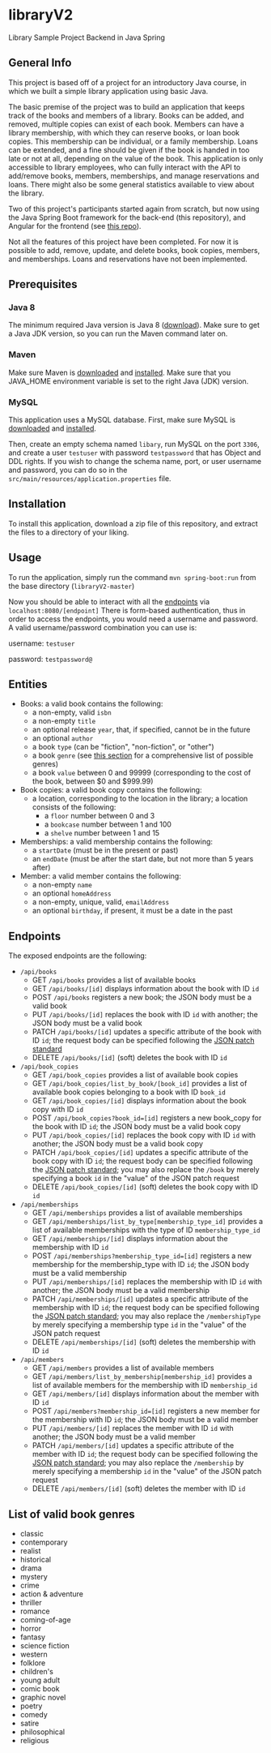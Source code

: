 # libraryV2
Library Sample Project Backend in Java Spring

## General Info
This project is based off of a project for an introductory Java course, in which we built a simple library application using basic Java.

The basic premise of the project was to build an application that keeps track of the books and members of a library. Books can be added, and removed, multiple copies can exist of each book. Members can have a library membership, with which they can reserve books, or loan book copies. This membership can be individual, or a family membership. Loans can be extended, and a fine should be given if the book is handed in too late or not at all, depending on the value of the book.
This application is only accessible to library employees, who can fully interact with the API to add/remove books, members, memberships, and manage reservations and loans. There might also be some general statistics available to view about the library.

Two of this project's participants started again from scratch, but now using the Java Spring Boot framework for the back-end (this repository), and Angular for the frontend (see [this repo](https://github.com/SPersim/libraryApp.git)).

Not all the features of this project have been completed. For now it is possible to add, remove, update, and delete books, book copies, members, and memberships. Loans and reservations have not been implemented.

## Prerequisites
### Java 8
The minimum required Java version is Java 8 ([download](https://www.oracle.com/nl/java/technologies/javase/javase8u211-later-archive-downloads.html)). Make sure to get a Java JDK version, so you can run the Maven command later on.

### Maven
Make sure Maven is [downloaded](https://maven.apache.org/download.cgi) and [installed](https://maven.apache.org/install.html). Make sure that you JAVA_HOME environment variable is set to the right Java (JDK) version.

### MySQL
This application uses a MySQL database. First, make sure MySQL is [downloaded](https://dev.mysql.com/downloads/) and [installed](https://dev.mysql.com/doc/mysql-installation-excerpt/5.7/en/).

Then, create an empty schema named `libary`, run MySQL on the port `3306`, and create a user `testuser` with password `testpassword` that has Object and DDL rights.
If you wish to change the schema name, port, or user username and password, you can do so in the `src/main/resources/application.properties` file.


## Installation
To install this application, download a zip file of this repository, and extract the files to a directory of your liking.

## Usage
To run the application, simply run the command `mvn spring-boot:run` from the base directory (`libraryV2-master`)

Now you should be able to interact with all the [endpoints](#Endpoints) via `localhost:8080/[endpoint]`
There is form-based authentication, thus in order to access the endpoints, you would need a username and password.
A valid username/password combination you can use is:

username: `testuser`

password: `testpassword@`

## Entities
* Books: a valid book contains the following:
  * a non-empty, valid `isbn`
  * a non-empty `title`
  * an optional release `year`, that, if specified, cannot be in the future
  * an optional `author`
  * a book `type` (can be "fiction", "non-fiction", or "other")
  * a book `genre` (see [this section](#list-of-valid-book-genres) for a comprehensive list of possible genres)
  * a book `value` between 0 and 99999 (corresponding to the cost of the book, between $0 and $999.99)
* Book copies: a valid book copy contains the following:
  * a location, corresponding to the location in the library; a location consists of the following:
    * a `floor` number between 0 and 3
    * a `bookcase` number between 1 and 100
    * a `shelve` number between 1 and 15
* Memberships: a valid membership contains the following:
  * a `startDate` (must be in the present or past)
  * an `endDate` (must be after the start date, but not more than 5 years after)
* Member: a valid member contains the following:
  * a non-empty `name`
  * an optional `homeAddress`
  * a non-empty, unique, valid, `emailAddress`
  * an optional `birthday`, if present, it must be a date in the past  

## Endpoints
The exposed endpoints are the following:
* `/api/books`
  * GET `/api/books` provides a list of available books
  * GET `/api/books/[id]` displays information about the book with ID `id`
  * POST `/api/books` registers a new book; the JSON body must be a valid book
  * PUT `/api/books/[id]` replaces the book with ID `id` with another; the JSON body must be a valid book
  * PATCH `/api/books/[id]` updates a specific attribute of the book with ID `id`; the request body can be specified following the [JSON patch standard](https://jsonpatch.com)
  * DELETE `/api/books/[id]` (soft) deletes the book with ID `id`
* `/api/book_copies`
  * GET `/api/book_copies` provides a list of available book copies
  * GET `/api/book_copies/list_by_book/[book_id]` provides a list of available book copies belonging to a book with ID `book_id`
  * GET `/api/book_copies/[id]` displays information about the book copy with ID `id`
  * POST `/api/book_copies?book_id=[id]` registers a new book_copy for the book with ID `id`; the JSON body must be a valid book copy
  * PUT `/api/book_copies/[id]` replaces the book copy with ID `id` with another; the JSON body must be a valid book copy
  * PATCH `/api/book_copies/[id]` updates a specific attribute of the book copy with ID `id`; the request body can be specified following the [JSON patch standard](https://jsonpatch.com); you may also replace the `/book` by merely specifying a book `id` in the "value" of the JSON patch request
  * DELETE `/api/book_copies/[id]` (soft) deletes the book copy with ID `id`
* `/api/memberships`
  * GET `/api/memberships` provides a list of available memberships
  * GET `/api/memberships/list_by_type[membership_type_id]` provides a list of available memberships with the type of ID `membership_type_id`
  * GET `/api/memberships/[id]` displays information about the membership with ID `id`
  * POST `/api/memberships?membership_type_id=[id]` registers a new membership for the membership_type with ID `id`; the JSON body must be a valid membership
  * PUT `/api/memberships/[id]` replaces the membership with ID `id` with another; the JSON body must be a valid membership
  * PATCH `/api/memberships/[id]` updates a specific attribute of the membership with ID `id`; the request body can be specified following the [JSON patch standard](https://jsonpatch.com); you may also replace the `/membershipType` by merely specifying a membership type `id` in the "value" of the JSON patch request
  * DELETE `/api/memberships/[id]` (soft) deletes the membership with ID `id`
* `/api/members`
  * GET `/api/members` provides a list of available members
  * GET `/api/members/list_by_membership[membership_id]` provides a list of available members for the membership with ID `membership_id`
  * GET `/api/members/[id]` displays information about the member with ID `id`
  * POST `/api/members?membership_id=[id]` registers a new member for the membership with ID `id`; the JSON body must be a valid member
  * PUT `/api/members/[id]` replaces the member with ID `id` with another; the JSON body must be a valid member
  * PATCH `/api/members/[id]` updates a specific attribute of the member with ID `id`; the request body can be specified following the [JSON patch standard](https://jsonpatch.com); you may also replace the `/membership` by merely specifying a membership `id` in the "value" of the JSON patch request
  * DELETE `/api/members/[id]` (soft) deletes the member with ID `id`

## List of valid book genres
* classic
* contemporary
* realist
* historical
* drama
* mystery
* crime
* action & adventure
* thriller
* romance
* coming-of-age
* horror
* fantasy
* science fiction
* western
* folklore
* children's
* young adult
* comic book
* graphic novel
* poetry
* comedy
* satire
* philosophical
* religious
